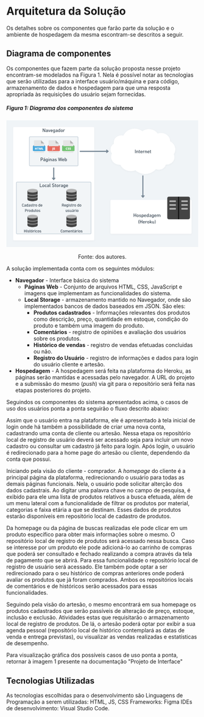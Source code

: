 # Arquitetura da Solução
Os detalhes sobre os componentes que farão parte da solução e o ambiente de hospedagem da mesma escontram-se descritos a seguir.

## Diagrama de componentes

Os componentes que fazem parte da solução proposta nesse projeto encontram-se modelados na Figura 1. Nela é possível notar as tecnologias que serão utilizadas para a interface usuário/máquina e para código, armazenamento de dados e hospedagem para que uma resposta apropriada às requisições do usuário sejam fornecidas.

##### Figura 1: Diagrama dos componentes do sistema
![Diagrama de Componentes](img/Diagrama%20de%20Componentes.png)
<center>Fonte: dos autores.</center>

A solução implementada conta com os seguintes módulos:
- **Navegador** - Interface básica do sistema  
  - **Páginas Web** - Conjunto de arquivos HTML, CSS, JavaScript e imagens que implementam as funcionalidades do sistema.
   - **Local Storage** - armazenamento mantido no Navegador, onde são implementados bancos de dados baseados em JSON. São eles: 
     - **Produtos cadastrados** - Informações relevantes dos produtos como descrição, preço, quantidade em estoque, condição do produto e também uma imagem do produto.
     - **Comentários** - registro de opiniões e avaliação dos usuários sobre os produtos.
     - **Histórico de vendas** - registro de vendas efetuadas concluidas ou não.
     - **Registro do Usuário** - registro de informações e dados para login do usuário cliente e artesão.
 - **Hospedagem** - A hospedagem será feita na plataforma do Heroku, as páginas serão mantidas e acessadas pelo navegador. A URL do projeto e a submissão do mesmo (_push_) via git para o repositório será feita nas etapas posteriores do projeto.

Seguindos os componentes do sistema apresentados acima, o casos de uso dos usuários ponta a ponta seguirão o fluxo descrito abaixo: 

Assim que o usuário entra na plataforma, ele é apresentado à tela inicial de login onde há também a possibilidade de criar uma nova conta, cadastrando uma conta de cliente ou artesão. Nessa etapa os repositório local de registro de usuário deverá ser acessado seja para incluir um novo cadastro ou consultar um cadastro já feito para login. Após login, o usuário é redirecionado para a home page do artesão ou cliente, dependendo da conta que possui.

Iniciando pela visão do cliente - comprador. A _homepage_ do cliente é a principal página da plataforma, redirecionando o usuário para todas as demais páginas funcionais. Nela, o usuário pode solicitar alterção dos dados cadastrais. Ao digitar uma palavra chave no campo de pesquisa, é exibido para ele uma lista de produtos relativos a busca efetuada, além de um menu lateral com a funcionalidade de filtrar os produtos por material, categorias e faixa etária a que se destinam. Esses dados de produtos estarão disponíveis em repositório local de cadastro de produtos.

Da homepage ou da página de buscas realizadas ele pode clicar em um produto específico para obter mais informações sobre o mesmo. O repositório local de registro de produtos será acessado nessa busca. Caso se interesse por um produto ele pode adicioná-lo ao carrinho de compras que poderá ser consultado e fechado realizando a compra através da tela de pagamento que se abrirá. Para essa funcionalidade o repositório local de registro de usuário será acessado. Ele também pode optar a ser redirecionado para o seu histórico de compras anteriores onde poderá avaliar os produtos que já foram comprados. Ambos os repositórios locais de comentários e de históricos serão acessados para essas funcionalidades.

Seguindo pela visão do artesão, o mesmo encontrará em sua homepage os produtos cadastrados que serão passíveis de alteração de preço, estoque, inclusão e exclusão. Atividades estas que requisitarão o armazenamento local de registro de produtos. De lá, o artesão poderá optar por exibir a sua agenda pessoal (repositório local de histórico contemplará as datas de venda e entrega previstas), ou visualizar as vendas realizadas e estatísticas de desempenho.

Para visualização gráfica dos possíveis casos de uso ponta a ponta, retornar à imagem 1 presente na documentação "Projeto de Interface"

## Tecnologias Utilizadas

As tecnologias escolhidas para o desenvolvimento são
Linguagens de Programação a serem utilizadas: HTML, JS, CSS
Frameworks: Figma
IDEs de desenvolvimento: Visual Studio Code.



